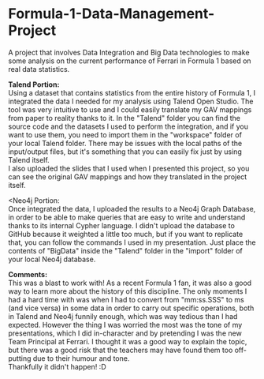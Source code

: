 # Formula-1-Data-Management-Project
A project that involves Data Integration and Big Data technologies to make some analysis on the current performance of Ferrari in Formula 1 based on real data statistics.


<b>Talend Portion:</b><br/>
Using a dataset that contains statistics from the entire history of Formula 1, I integrated the data I needed for my analysis using Talend Open Studio. The tool was very intuitive to use and I could easily translate my GAV mappings from paper to reality thanks to it. In the "Talend" folder you can find the source code and the datasets I used to perform the integration, and if you want to use them, you need to import them in the "workspace" folder of your local Talend folder. There may be issues with the local paths of the input/output files, but it's something that you can easily fix just by using Talend itself.<br/>
I also uploaded the slides that I used when I presented this project, so you can see the original GAV mappings and how they translated in the project itself.


<Neo4j Portion:</b><br/>
Once integrated the data, I uploaded the results to a Neo4j Graph Database, in order to be able to make queries that are easy to write and understand thanks to its internal Cypher language. I didn't upload the database to GitHub because it weighted a little too much, but if you want to replicate that, you can follow the commands I used in my presentation. Just place the contents of "BigData" inside the "Talend" folder in the "import" folder of your local Neo4j database.


<b>Comments:</b><br/>
This was a blast to work with! As a recent Formula 1 fan, it was also a good way to learn more about the history of this discipline. The only moments I had a hard time with was when I had to convert from "mm:ss.SSS" to ms (and vice versa) in some data in order to carry out specific operations, both in Talend and Neo4j funnily enough, which was way tedious than I had expected. However the thing I was worried the most was the tone of my presentations, which I did in-character and by pretending I was the new Team Principal at Ferrari. I thought it was a good way to explain the topic, but there was a good risk that the teachers may have found them too off-putting due to their humour and tone.<br/>
Thankfully it didn't happen! :D
